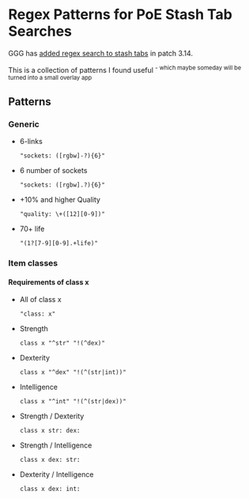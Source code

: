 # Regex Patterns for PoE Stash Tab Searches

GGG has [added regex search to stash tabs](https://www.reddit.com/r/pathofexile/comments/n3pxxc/when_did_we_get_regex_search_in_tabs/gwtxiqb/?context=10) in patch 3.14.

This is a collection of patterns I found useful <sup>- which maybe someday will be turned into a small overlay app</sup>

## Patterns

### Generic

- 6-links
  ```
  "sockets: ([rgbw]-?){6}"
  ```
- 6 number of sockets  
  ```
  "sockets: ([rgbw].?){6}"
  ```
- +10% and higher Quality
  ```
  "quality: \+([12][0-9])"
  ```
- 70+ life
  ```
  "(1?[7-9][0-9].+life)"
  ```

### Item classes

#### Requirements of class x
- All of class x
  ```
  "class: x"
  ```

- Strength
  ```
  class x "^str" "!(^dex)"
  ```

- Dexterity
  ```
  class x "^dex" "!(^(str|int))"
  ```

- Intelligence
  ```
  class x "^int" "!(^(str|dex))"
  ```

- Strength / Dexterity
  ```
  class x str: dex:
  ```

- Strength / Intelligence
  ```
  class x dex: str:
  ```

- Dexterity / Intelligence
  ```
  class x dex: int:
  ```
